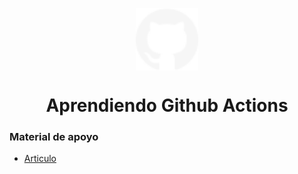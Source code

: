 <p align='center'><img src='https://raw.githubusercontent.com/maycloud-mx/ilustraciones/ee27844a4ec7810ee6eab8770fc6c1828fd7772c/logotipos/github-logo.svg' align='center' height='100'></p>
<h1 align='center'>Aprendiendo Github Actions</h1>

### Material de apoyo

- [Articulo](https://gist.github.com/MauricioMC28/78d753a313de49952145568ef5b4388c)

